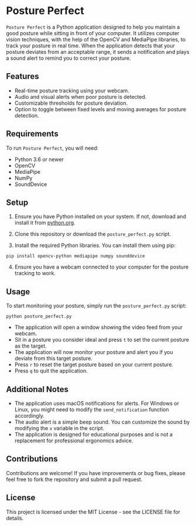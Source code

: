 # Posture Perfect

`Posture Perfect` is a Python application designed to help you maintain a good posture while sitting in front of your computer. It utilizes computer vision techniques, with the help of the OpenCV and MediaPipe libraries, to track your posture in real time. When the application detects that your posture deviates from an acceptable range, it sends a notification and plays a sound alert to remind you to correct your posture.

## Features

- Real-time posture tracking using your webcam.
- Audio and visual alerts when poor posture is detected.
- Customizable thresholds for posture deviation.
- Option to toggle between fixed levels and moving averages for posture detection.

## Requirements

To run `Posture Perfect`, you will need:

- Python 3.6 or newer
- OpenCV
- MediaPipe
- NumPy
- SoundDevice

## Setup

1. Ensure you have Python installed on your system. If not, download and install it from [python.org](https://www.python.org/downloads/).

2. Clone this repository or download the `posture_perfect.py` script.

3. Install the required Python libraries. You can install them using pip:

```shell
pip install opencv-python mediapipe numpy sounddevice
```

4. Ensure you have a webcam connected to your computer for the posture tracking to work.

## Usage

To start monitoring your posture, simply run the `posture_perfect.py` script:

```shell
python posture_perfect.py
```

- The application will open a window showing the video feed from your webcam.
- Sit in a posture you consider ideal and press `t` to set the current posture as the target.
- The application will now monitor your posture and alert you if you deviate from this target posture.
- Press `r` to reset the target posture based on your current posture.
- Press `q` to quit the application.

## Additional Notes

- The application uses macOS notifications for alerts. For Windows or Linux, you might need to modify the `send_notification` function accordingly.
- The audio alert is a simple beep sound. You can customize the sound by modifying the `x` variable in the script.
- The application is designed for educational purposes and is not a replacement for professional ergonomics advice.

## Contributions

Contributions are welcome! If you have improvements or bug fixes, please feel free to fork the repository and submit a pull request.

## License

This project is licensed under the MIT License - see the LICENSE file for details.